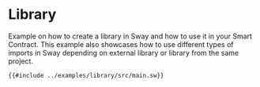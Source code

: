 # Library

Example on how to create a library in Sway and how to use it in your Smart Contract.
This example also showcases how to use different types of imports in Sway depending on external library or library from the same project.

```sway
{{#include ../examples/library/src/main.sw}}
```